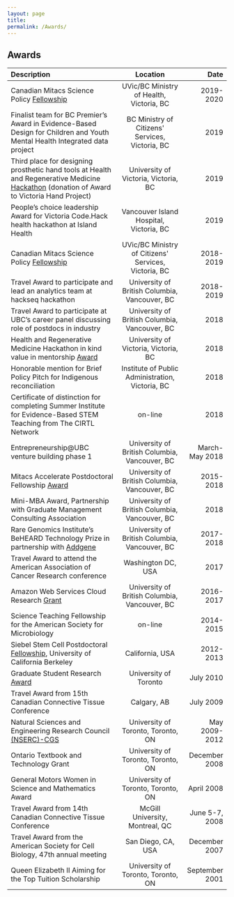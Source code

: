 ```yaml
---
layout: page
title: 
permalink: /Awards/
---
```


## Awards 

| **Description**   |      **Location**      |  **Date** |
|:----------|:-------------:|------:|
| Canadian Mitacs Science Policy [Fellowship](https://www.mitacs.ca/en/newsroom/news-release/laboratory-legislature-fellowship-deploys-22-researchers-government) | UVic/BC Ministry of Health, Victoria, BC | 2019-2020  |
| Finalist team for BC Premier’s Award in Evidence-Based Design for Children and Youth Mental Health Integrated data project |  BC Ministry of Citizens' Services, Victoria, BC | 2019 |
| Third place for designing prosthetic hand tools at Health and Regenerative Medicine [Hackathon](https://www.uvic.ca/research/centres/biomedical/events-outreach/health-and-regenerative-medicine-hackathon/index.php) (donation of Award to Victoria Hand Project) | University of Victoria, Victoria, BC | 2019|
| People’s choice leadership Award for Victoria Code.Hack health hackathon at Island Health | Vancouver Island Hospital, Victoria, BC   |  2019 |
| Canadian Mitacs Science Policy [Fellowship](https://www.mitacs.ca/en/newsroom/news-release/laboratory-legislature-fellowship-deploys-22-researchers-government) | UVic/BC Ministry of Citizens' Services, Victoria, BC | 2018-2019  |
| Travel Award to participate and lead an analytics team at hackseq hackathon | University of British Columbia, Vancouver, BC | 2018-2019 |
| Travel Award to participate at UBC’s career panel discussing role of postdocs in industry | University of British Columbia, Vancouver, BC | 2018 |
| Health and Regenerative Medicine Hackathon in kind value in mentorship [Award](https://www.uvic.ca/research/centres/biomedical/events-outreach/hackathon/index.php) | University of Victoria, Victoria, BC | 2018 |
| Honorable mention for Brief Policy Pitch for Indigenous reconciliation | Institute of Public Administration, Victoria, BC | 2018 |
|  Certificate of distinction for completing Summer Institute for Evidence-Based STEM Teaching from The CIRTL Network | on-line |  2018   |
|  Entrepreneurship@UBC venture building phase 1 | University of British Columbia, Vancouver, BC | March-May 2018|  
|  Mitacs Accelerate Postdoctoral Fellowship [Award](https://www.mitacs.ca/sites/default/files/uploads/page/mitacs_annual_report_for_innovation_science_and_economic_development_canada_2016-17.pdf) | University of British Columbia, Vancouver, BC | 2015-2018  | 
| Mini-MBA Award, Partnership with Graduate Management Consulting Association | University of British Columbia, Vancouver, BC | 2018 |
|  Rare Genomics Institute’s BeHEARD Technology Prize in partnership with [Addgene](https://blog.addgene.org/supporting-rare-disease-research-with-beheard-2017) | University of British Columbia, Vancouver, BC | 2017-2018 |
| Travel Award to attend the American Association of Cancer Research conference | Washington DC, USA | 2017 |   
|  Amazon Web Services Cloud Research [Grant](https://aws.amazon.com/research-credits/2016-recipients/) | University of British Columbia, Vancouver, BC | 2016-2017 |  
|  Science Teaching Fellowship for the American Society for Microbiology |  on-line  |  2014-2015 |   
|  Siebel Stem Cell Postdoctoral [Fellowship](https://reeis.usda.gov/web/crisprojectpages/0218571-molecular-mechanism-of-dietary-restrictions-protection-against-aging-and-diseases-of-aging.html), University of California Berkeley | California, USA | 2012-2013  |
|  Graduate Student Research [Award](https://csmb-scbm.ca/uploads/Final2010-2011Bulletin.pdf) | University of Toronto |July 2010 |
|  Travel Award from 15th Canadian Connective Tissue Conference | Calgary, AB | July 2009  |
|  Natural Sciences and Engineering Research Council [(NSERC)-CGS](http://www.nserc-crsng.gc.ca/ATIP-AIPRP/Disclosure-Divulgation/2009/grants_report_avril_juin_en.xls) | University of Toronto, Toronto, ON | May 2009-2012|   
|  Ontario Textbook and Technology Grant | University of Toronto, Toronto, ON |December 2008 |
|  General Motors Women in Science and Mathematics Award | University of Toronto, Toronto, ON | April 2008|
|  Travel Award from 14th Canadian Connective Tissue Conference | McGill University, Montreal, QC | June 5-7, 2008|
|  Travel Award from the American Society for Cell Biology, 47th annual meeting | San Diego, CA, USA | December 2007 |
|  Queen Elizabeth II Aiming for the Top Tuition Scholarship | University of Toronto, Toronto, ON | September 2001 |